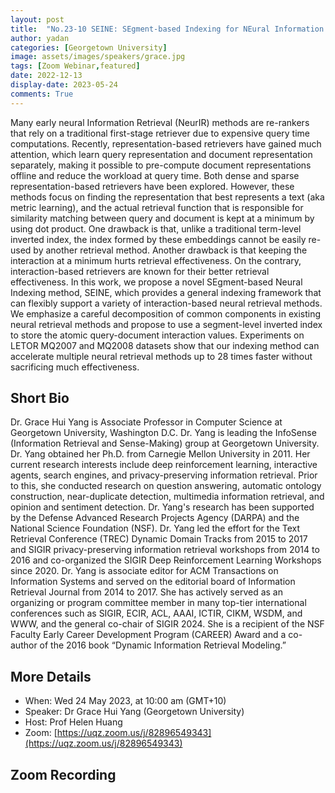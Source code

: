 ```yaml
---
layout: post
title:  "No.23-10 SEINE: SEgment-based Indexing for NEural Information Retrieval"
author: yadan
categories: [Georgetown University]
image: assets/images/speakers/grace.jpg
tags: [Zoom Webinar,featured]
date: 2022-12-13
display-date: 2023-05-24
comments: True
---
```

Many early neural Information Retrieval (NeurIR) methods are re-rankers that rely on a traditional first-stage retriever due to expensive query time computations. Recently, representation-based retrievers have gained much attention, which learn query representation and document representation separately, making it possible
to pre-compute document representations offline and reduce the workload at query time. Both dense and sparse representation-based retrievers have been explored. However, these methods focus on finding the representation that best represents a text (aka metric learning), and the actual retrieval function that is responsible
for similarity matching between query and document is kept at a minimum by using dot product. One drawback is that, unlike a traditional term-level inverted index, the index formed by these embeddings cannot be easily re-used by another retrieval method. Another drawback is that keeping the interaction at a minimum hurts
retrieval effectiveness. On the contrary, interaction-based retrievers are known for their better retrieval effectiveness. In this work, we propose a novel SEgment-based Neural Indexing method, SEINE, which provides a general indexing framework that can flexibly support a variety of interaction-based neural retrieval
methods. We emphasize a careful decomposition of common components in existing neural retrieval methods and propose to use
a segment-level inverted index to store the atomic query-document interaction values. Experiments on LETOR MQ2007 and MQ2008
datasets show that our indexing method can accelerate multiple neural retrieval methods up to 28 times faster without sacrificing
much effectiveness.

## Short Bio
Dr. Grace Hui Yang is Associate Professor in Computer Science at Georgetown University, Washington D.C. Dr. Yang is leading the InfoSense (Information Retrieval and Sense-Making) group at Georgetown University. Dr. Yang obtained her Ph.D. from Carnegie Mellon University in 2011. Her current research interests include deep reinforcement learning, interactive agents, search engines, and privacy-preserving information retrieval. Prior to this, she conducted research on question answering, automatic ontology construction, near-duplicate detection, multimedia information retrieval, and opinion and sentiment detection. Dr. Yang's research has been supported by the Defense Advanced Research Projects Agency (DARPA) and the National Science Foundation (NSF). Dr. Yang led the effort for the Text Retrieval Conference (TREC) Dynamic Domain Tracks from 2015 to 2017 and SIGIR privacy-preserving information retrieval workshops from 2014 to 2016 and co-organized the SIGIR Deep Reinforcement Learning Workshops since 2020. Dr. Yang is associate editor for ACM Transactions on Information Systems and served on the editorial board of Information Retrieval Journal from 2014 to 2017. She has actively served as an organizing or program committee member in many top-tier international conferences such as SIGIR, ECIR, ACL, AAAI, ICTIR, CIKM, WSDM, and WWW, and the general co-chair of SIGIR 2024. She is a recipient of the NSF Faculty Early Career Development Program (CAREER) Award and a co-author of the 2016 book “Dynamic Information Retrieval Modeling.”

## More Details
+ When: Wed 24 May 2023, at 10:00 am (GMT+10)
+ Speaker: Dr Grace Hui Yang (Georgetown University)
+ Host: Prof Helen Huang
+ Zoom: [https://uqz.zoom.us/j/82896549343](https://uqz.zoom.us/j/82896549343)




## Zoom Recording

